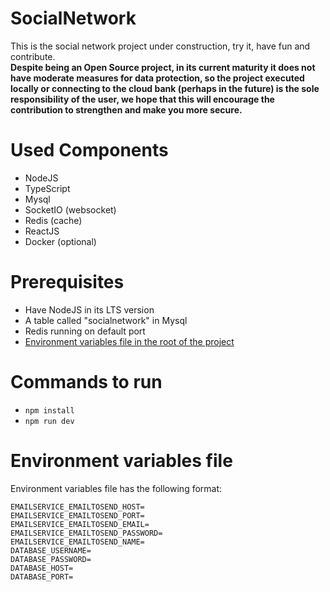 # SocialNetwork
This is the social network project under construction, try it, have fun and contribute. \
**Despite being an Open Source project, in its current maturity it does not have moderate measures for data protection, so the project executed locally or connecting to the cloud bank (perhaps in the future) is the sole responsibility of the user, we hope that this will encourage the contribution to strengthen and make you more secure.**

# Used Components
* NodeJS
* TypeScript
* Mysql
* SocketIO (websocket)
* Redis (cache)
* ReactJS
* Docker (optional)

# Prerequisites
* Have NodeJS in its LTS version
* A table called "socialnetwork" in Mysql
* Redis running on default port
* [Environment variables file in the root of the project](#envs)

# Commands to run
* `npm install`
* `npm run dev`

# <span id="envs">Environment variables file</span>
Environment variables file has the following format: <br>
```
EMAILSERVICE_EMAILTOSEND_HOST=  
EMAILSERVICE_EMAILTOSEND_PORT=  
EMAILSERVICE_EMAILTOSEND_EMAIL= 
EMAILSERVICE_EMAILTOSEND_PASSWORD= 
EMAILSERVICE_EMAILTOSEND_NAME=
DATABASE_USERNAME=
DATABASE_PASSWORD=
DATABASE_HOST=
DATABASE_PORT=
```
